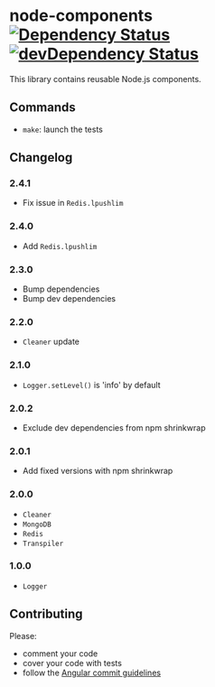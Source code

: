 # node-components [![Dependency Status](https://img.shields.io/badge/dependencies-check-brightgreen.svg?style=flat)](https://david-dm.org/captaindash/node-components) [![devDependency Status](https://img.shields.io/badge/devDependencies-check-brightgreen.svg?style=flat)](https://david-dm.org/captaindash/node-components#info=devDependencies)

This library contains reusable Node.js components.

## Commands

- `make`: launch the tests

## Changelog

### 2.4.1

- Fix issue in `Redis.lpushlim`

### 2.4.0

- Add `Redis.lpushlim`

### 2.3.0

- Bump dependencies
- Bump dev dependencies

### 2.2.0

- `Cleaner` update

### 2.1.0

- `Logger.setLevel()` is 'info' by default

### 2.0.2

- Exclude dev dependencies from npm shrinkwrap

### 2.0.1

- Add fixed versions with npm shrinkwrap

### 2.0.0

- `Cleaner`
- `MongoDB`
- `Redis`
- `Transpiler`

### 1.0.0

- `Logger`

## Contributing

Please:
- comment your code
- cover your code with tests
- follow the [Angular commit guidelines](https://github.com/angular/angular.js/blob/master/CONTRIBUTING.md#commit)
